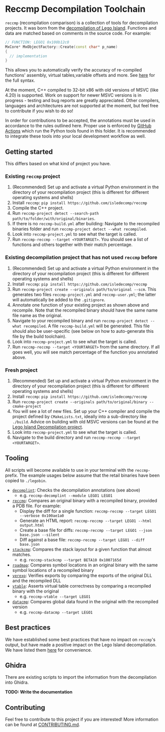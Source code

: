 # Reccmp Decompilation Toolchain

`reccmp` (recompilation comparison) is a collection of tools for decompilation projects. It was born from the [decompilation of Lego Island](https://github.com/isledecomp/isle). Functions and data are matched based on comments in the source code. For example:
```cpp
// FUNCTION: LEGO1 0x100b12c0
MxCore* MxObjectFactory::Create(const char* p_name)
{
  // implementation
}
```
This allows you to automatically verify the accuracy of re-compiled functions' assembly, virtual tables,variable offsets and more. See [here](docs/annotations.md) for the full syntax.

At the moment, C++ compiled to 32-bit x86 with old versions of MSVC (like 4.20) is supported. Work on support for newer MSVC versions is in progress - testing and bug reports are greatly appreciated. Other compilers, languages and architectures are not supported at the moment, but feel free to contribute if you wish to do so!

In order for contributions to be accepted, the annotations must be used in accordance to the rules outlined here. Proper use is enforced by [GitHub Actions](/.github/workflows) which run the Python tools found in this folder. It is recommended to integrate these tools into your local development workflow as well.

## Getting started

This differs based on what kind of project you have.

### Existing `reccmp` project
1. (Recommended) Set up and activate a virtual Python environment in the directory of your recompilation project (this is different for different operating systems and shells)
2. Install `reccmp`: `pip install https://github.com/isledecomp/reccmp`
3. Compile the C++ project.
4. Run `reccmp-project detect --search-path path/to/folder/with/original/binaries`.
5. If there is no `reccmp-build.yml` after building: Navigate to the recompiled binaries folder and run `reccmp-project detect --what recompiled`.
6. Look into `reccmp-project.yml` to see what the target is called.
7. Run `reccmp-reccmp --target <YOURTARGET>`. You should see a list of functions and others together with their match percentage.

### Existing decompilation project that has not used `reccmp` before

1. (Recommended) Set up and activate a virtual Python environment in the directory of your recompilation project (this is different for different operating systems and shells)
2. Install `reccmp`: `pip install https://github.com/isledecomp/reccmp`
3. Run `reccmp-project create --originals path/to/original --scm`. This generates two files `reccmp-project.yml` and `reccmp-user.yml`; the latter will automatically be added to the `.gitignore`.
3. Annotate one function of your existing project as shown above and recompile. Note that the recompiled binary should have the same name file name as the original.
4. Navigate to your recompiled binary and run `reccmp-project detect --what recompiled`. A file `reccmp-build.yml` will be generated. This file should also be user-specific (see below on how to auto-generate this file by the build toolchain).
5. Look into `reccmp-project.yml` to see what the target is called.
6. Run `reccmp-reccmp --target <YOURTARGET>` from the same directory. If all goes well, you will see match percentage of the function you annotated above.

### Fresh project

1. (Recommended) Set up and activate a virtual Python environment in the directory of your recompilation project (this is different for different operating systems and shells)
2. Install `reccmp`: `pip install https://github.com/isledecomp/reccmp`
3. Run `reccmp-project create --originals path/to/original/binary --cmake-project`
4. You will see a lot of new files. Set up your C++ compiler and compile the project defined by `CMakeLists.txt`, ideally into a sub-directory like `./build`. Advice on building with old MSVC versions can be found at the [Lego Island Decompilation project](https://github.com/isledecomp/isle).
5. Look into `reccmp-project.yml` to see what the target is called.
6. Navigate to the build directory and run `reccmp-reccmp --target <YOURTARGET>`.

## Tooling

All scripts will become available to use in your terminal with the `reccmp-` prefix. The example usages below assume that the retail binaries have been copied to `./legobin`.

* [`decomplint`](/reccmp/tools/decomplint.py): Checks the decompilation annotations (see above)
    * e.g. `reccmp-decomplint --module LEGO1 LEGO1`
* [`reccmp`](/reccmp/tools/asmcmp.py): Compares an original binary with a recompiled binary, provided a PDB file. For example:
    * Display the diff for a single function: `reccmp-reccmp --target LEGO1 --verbose 0x100ae1a0`
    * Generate an HTML report: `reccmp-reccmp --target LEGO1 --html output.html`
    * Create a base file for diffs: `reccmp-reccmp --target LEGO1 --json base.json --silent`
    * Diff against a base file: `reccmp-reccmp --target LEGO1 --diff base.json`
* [`stackcmp`](/reccmp/tools/stackcmp.py): Compares the stack layout for a given function that almost matches.
    * e.g. `reccmp-stackcmp --target BETA10 0x1007165d`
* [`roadmap`](/reccmp/tools/roadmap.py): Compares symbol locations in an original binary with the same symbol locations of a recompiled binary
* [`verexp`](/reccmp/tools/verexp.py): Verifies exports by comparing the exports of the original DLL and the recompiled DLL
* [`vtable`](/reccmp/tools/vtable.py): Asserts virtual table correctness by comparing a recompiled binary with the original
    * e.g. `reccmp-vtable --target LEGO1`
* [`datacmp`](/reccmp/tools/datacmp.py): Compares global data found in the original with the recompiled version
    * e.g. `reccmp-datacmp --target LEGO1`

## Best practices

We have established some best practices that have no impact on `reccmp`'s output, but have made a positive impact on the Lego Island decompilation. We have listed them [here](docs/recommendations.md) for convenience.

## Ghidra

There are existing scripts to import the information from the decompilation into Ghidra.

**TODO: Write the documentation**


## Contributing

Feel free to contribute to this project if you are interested! More information can be found at [CONTRIBUTING.md](./CONTRIBUTING.md).